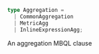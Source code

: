 ```ts
type Aggregation = 
  | CommonAggregation
  | MetricAgg
  | InlineExpressionAgg;
```

An aggregation MBQL clause
